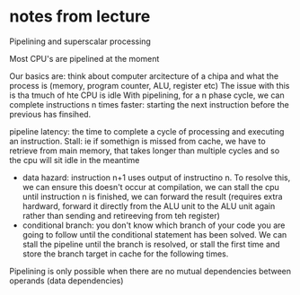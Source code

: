 # notes from lecture

Pipelining and superscalar processing

Most CPU's are pipelined at the moment

Our basics are:
think about computer arcitecture of a chipa and what the process is (memory, program counter, ALU, register etc)
The issue with this is tha tmuch of hte CPU is idle
With pipelining, for a n phase cycle, we can complete instructions n times faster: starting the next instruction before the previous has finsihed. 

pipeline latency: the time to complete a cycle of processing and executing an instruction. 
Stall: ie if somethign is missed from cache, we have to retrieve from main memory, that takes longer than multiple cycles and so the cpu will sit idle in the meantime
- data hazard: instruction n+1 uses output of instructino n. To resolve this, we can ensure this doesn't occur at compilation, we can stall the cpu until instruction n is finished, we can forward the result (requires extra hardward, forward it directly from the ALU unit to the ALU unit again rather than sending and retireeving from teh register)
- conditional branch: you don't know which branch of your code you are going to follow until the conditional statement has been solved. We can stall the pipeline until the branch is resolved, or stall the first time and store the branch target in cache for the following times. 

Pipelining is only possible when there are no mutual dependencies between operands (data dependencies)